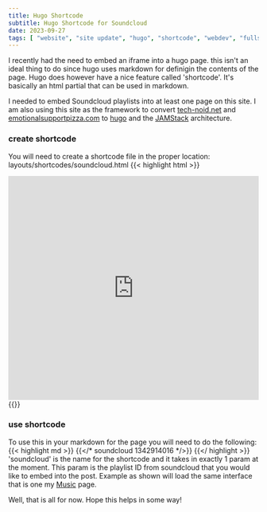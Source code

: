 ```yaml
---
title: Hugo Shortcode
subtitle: Hugo Shortcode for Soundcloud
date: 2023-09-27
tags: [ "website", "site update", "hugo", "shortcode", "webdev", "fullstack" ]
---
```


I recently had the need to embed an iframe into a hugo page.  this isn't an ideal thing to do since hugo uses markdown for definigin the contents of the page.  Hugo does however have a nice feature called 'shortcode'.  It's basically an html partial that can be used in markdown.

I needed to embed Soundcloud playlists into at least one page on this site.  I am also using this site as the framework to convert [tech-noid.net](https://tech-noid.net/) and [emotionalsupportpizza.com](https://emotionalsupportpizza.com/) to [hugo](https://gohugo.io/) and the [JAMStack](https://en.wikipedia.org/wiki/Jamstack) architecture.


### create shortcode
You will need to create a shortcode file in the proper location:
    layouts/shortcodes/soundcloud.html
{{< highlight html >}}
<div class="embed soundcloud-player">
    <iframe width="100%" height="450" scrolling="no" frameborder="no" allow="autoplay" 
    src="https://w.soundcloud.com/player/?url=https%3A//api.soundcloud.com/playlists/{{ index .Params 0 }}&color=%23c9622e&auto_play=false&hide_related=false&show_comments=true&show_user=true&show_reposts=false&show_teaser=true"></iframe>
</div>
{{</ highlight >}}

### use shortcode
To use this in your markdown for the page you will need to do the following:
{{< highlight md >}}
    {{</* soundcloud 1342914016 */>}} 
{{</ highlight >}}
'soundcloud' is the name for the shortcode and it takes in exactly 1 param at the moment.  This param is the playlist ID from soundcloud that you would like to embed into the post.  Example as shown will load the same interface that is one my [Music](htttps://mrcupp.com/page/music/) page.


Well, that is all for now.  Hope this helps in some way!